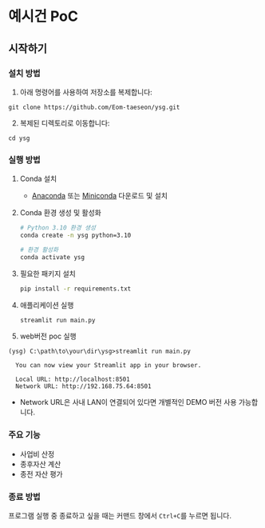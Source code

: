 # 예시건 PoC

## 시작하기

### 설치 방법

1. 아래 명령어를 사용하여 저장소를 복제합니다:
```
git clone https://github.com/Eom-taeseon/ysg.git
```

2. 복제된 디렉토리로 이동합니다:
```
cd ysg
```

### 실행 방법

1. Conda 설치
   - [Anaconda](https://www.anaconda.com/download) 또는 [Miniconda](https://docs.conda.io/en/latest/miniconda.html) 다운로드 및 설치

2. Conda 환경 생성 및 활성화
   ```bash
   # Python 3.10 환경 생성
   conda create -n ysg python=3.10
   
   # 환경 활성화
   conda activate ysg
   ```

3. 필요한 패키지 설치
   ```bash
   pip install -r requirements.txt
   ```

4. 애플리케이션 실행
   ```bash
   streamlit run main.py
   ```

5. web버전 poc 실행
```
(ysg) C:\path\to\your\dir\ysg>streamlit run main.py

  You can now view your Streamlit app in your browser.

  Local URL: http://localhost:8501
  Network URL: http://192.168.75.64:8501 
```
- Network URL은 사내 LAN이 연결되어 있다면 개별적인 DEMO 버전 사용 가능합니다.

### 주요 기능
- 사업비 산정
- 종후자산 계산
- 종전 자산 평가

### 종료 방법
프로그램 실행 중 종료하고 싶을 때는 커맨드 창에서 `Ctrl+C`를 누르면 됩니다.
